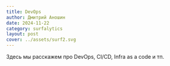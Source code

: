 ```yaml
---
title: DevOps
author: Дмитрий Аношин
date: 2024-11-22
category: surfalytics
layout: post
cover: ../assets/surf2.svg
---
```


Здесь мы расскажем про DevOps, CI/CD, Infra as a code и тп.
